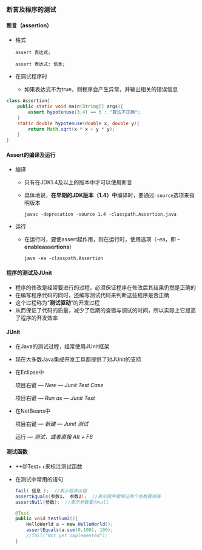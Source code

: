 ### 断言及程序的测试

#### 断言（assertion）

* 格式

  `assert 表达式;`

  `assert 表达式: 信息;`

* 在调试程序时

  * 如果表达式不为true，则程序会产生异常，并输出相关的错误信息

```java
class Assertion{
    public static void main(String[] args){
        assert hypotenuse(3,4) == 5 : "算法不正确";
    }
    static double hypotenuse(double x, double y){
        return Math.sqrt(x * x + y * y);
    }
}
```

#### Assert的编译及运行

* 编译

  * 只有在JDK1.4及以上的版本中才可以使用断言

  * 具体地说，**在早期的JDK版本（1.4）中**编译时，要通过`-source`选项来指明版本

    `javac -deprecation -source 1.4 -classpath.Assertion.java`

* 运行

  * 在运行时，要使assert起作用，则在运行时，使用选项（-ea，即 **-enableassertions**）

    `java -ea -classpath.Assertion`

#### 程序的测试及JUnit

* 程序的修改是经常要进行的过程，必须保证程序在修改后其结果仍然是正确的
* 在编写程序代码的同时，还编写测试代码来判断这些程序是否正确
* 这个过程称为“**测试驱动**”的开发过程
* 从而保证了代码的质量，减少了后期的查错与调试的时间，所以实际上它提高了程序的开发效率

#### JUnit

* 在Java的测试过程，经常使用JUnit框架

* 现在大多数Java集成开发工具都提供了对JUnit的支持

* 在Eclipse中

  项目右键 *— New — Junit Test Case*

  项目右键 *— Run as — Junit Test*

* 在NetBeans中

  项目右键 *— 新建 — Junit 测试*

  运行 *— 测试，或者直接 Alt + F6* 

#### 测试函数

* ++@Test++来标注测试函数

* 在测试中常用的语句

  ```java
  fail( 信息 );  //表示程序出错
  assertEquals(参数1， 参数2);  //表示程序要保证两个参数要相等
  assertNull(参数);  //表示参数要为null
  ```

  ```java
  @Test
  public void testSum2(){
      HelloWorld a = new HelloWorld();
      assertEquals(a.sum(0,100), 100);
      //fail("Not yet implemented");
  }
  ```

  

